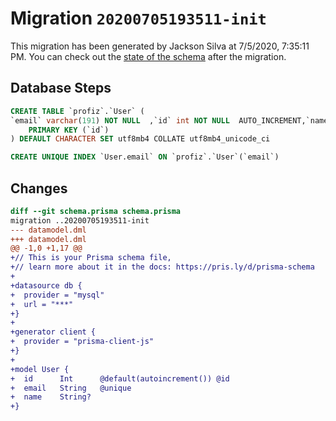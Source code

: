 # Migration `20200705193511-init`

This migration has been generated by Jackson Silva at 7/5/2020, 7:35:11 PM.
You can check out the [state of the schema](./schema.prisma) after the migration.

## Database Steps

```sql
CREATE TABLE `profiz`.`User` (
`email` varchar(191) NOT NULL  ,`id` int NOT NULL  AUTO_INCREMENT,`name` varchar(191)   ,
    PRIMARY KEY (`id`)
) DEFAULT CHARACTER SET utf8mb4 COLLATE utf8mb4_unicode_ci

CREATE UNIQUE INDEX `User.email` ON `profiz`.`User`(`email`)
```

## Changes

```diff
diff --git schema.prisma schema.prisma
migration ..20200705193511-init
--- datamodel.dml
+++ datamodel.dml
@@ -1,0 +1,17 @@
+// This is your Prisma schema file,
+// learn more about it in the docs: https://pris.ly/d/prisma-schema
+
+datasource db {
+  provider = "mysql"
+  url = "***"
+}
+
+generator client {
+  provider = "prisma-client-js"
+}
+
+model User {
+  id      Int      @default(autoincrement()) @id
+  email   String   @unique
+  name    String?
+}
```


